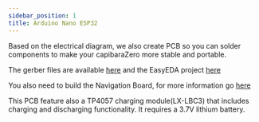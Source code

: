 ```yaml
---
sidebar_position: 1
title: Arduino Nano ESP32
---
```


Based on the electrical diagram, we also create PCB so you can solder components to make your capibaraZero more stable and portable.

The gerber files are available [here](https://github.com/CapibaraZero/resources/tree/main/PCB/Arduino_Nano_ESP32/Gerber_Arduino_Nano_ESP32_CapibaraZero_PCB_Arduino_Nano_ESP32_CapibaraZero_2024-04-09) and the EasyEDA project [here](https://github.com/CapibaraZero/resources/blob/main/PCB/Arduino_Nano_ESP32/PCB_Arduino_Nano_ESP32_CapibaraZero_2024-04-09.json)

You also need to build the Navigation Board, for more information go [here](/docs/docs/pcb/Navigation_Board)

This PCB feature also a TP4057 charging module(LX-LBC3) that includes charging and discharging functionality. It requires a 3.7V lithium battery.
